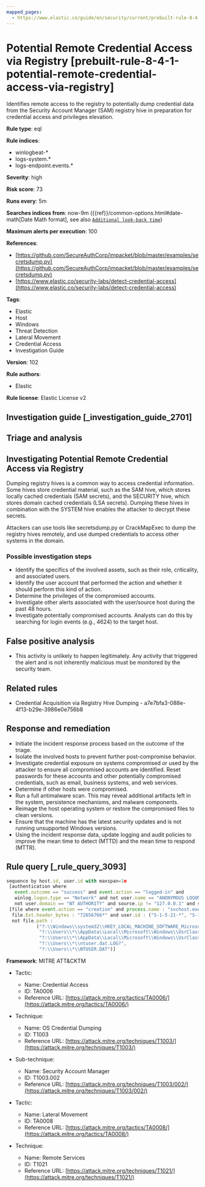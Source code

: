 ```yaml
---
mapped_pages:
  - https://www.elastic.co/guide/en/security/current/prebuilt-rule-8-4-1-potential-remote-credential-access-via-registry.html
---
```


# Potential Remote Credential Access via Registry [prebuilt-rule-8-4-1-potential-remote-credential-access-via-registry]

Identifies remote access to the registry to potentially dump credential data from the Security Account Manager (SAM) registry hive in preparation for credential access and privileges elevation.

**Rule type**: eql

**Rule indices**:

* winlogbeat-*
* logs-system.*
* logs-endpoint.events.*

**Severity**: high

**Risk score**: 73

**Runs every**: 5m

**Searches indices from**: now-9m ({{ref}}/common-options.html#date-math[Date Math format], see also [`Additional look-back time`](docs-content://solutions/security/detect-and-alert/create-detection-rule.md#rule-schedule))

**Maximum alerts per execution**: 100

**References**:

* [https://github.com/SecureAuthCorp/impacket/blob/master/examples/secretsdump.py](https://github.com/SecureAuthCorp/impacket/blob/master/examples/secretsdump.py)
* [https://www.elastic.co/security-labs/detect-credential-access](https://www.elastic.co/security-labs/detect-credential-access)

**Tags**:

* Elastic
* Host
* Windows
* Threat Detection
* Lateral Movement
* Credential Access
* Investigation Guide

**Version**: 102

**Rule authors**:

* Elastic

**Rule license**: Elastic License v2

## Investigation guide [_investigation_guide_2701]

## Triage and analysis

## Investigating Potential Remote Credential Access via Registry

Dumping registry hives is a common way to access credential information. Some hives store credential material,
such as the SAM hive, which stores locally cached credentials (SAM secrets), and the SECURITY hive, which stores domain
cached credentials (LSA secrets). Dumping these hives in combination with the SYSTEM hive enables the attacker to
decrypt these secrets.

Attackers can use tools like secretsdump.py or CrackMapExec to dump the registry hives remotely, and use dumped
credentials to access other systems in the domain.

### Possible investigation steps

- Identify the specifics of the involved assets, such as their role, criticality, and associated users.
- Identify the user account that performed the action and whether it should perform this kind of action.
- Determine the privileges of the compromised accounts.
- Investigate other alerts associated with the user/source host during the past 48 hours.
- Investigate potentially compromised accounts. Analysts can do this by searching for login events (e.g., 4624) to the target
host.

## False positive analysis

- This activity is unlikely to happen legitimately. Any activity that triggered the alert and is not inherently malicious
must be monitored by the security team.

## Related rules

- Credential Acquisition via Registry Hive Dumping - a7e7bfa3-088e-4f13-b29e-3986e0e756b8

## Response and remediation

- Initiate the incident response process based on the outcome of the triage.
- Isolate the involved hosts to prevent further post-compromise behavior.
- Investigate credential exposure on systems compromised or used by the attacker to ensure all compromised accounts are
identified. Reset passwords for these accounts and other potentially compromised credentials, such as email, business
systems, and web services.
- Determine if other hosts were compromised.
- Run a full antimalware scan. This may reveal additional artifacts left in the system, persistence mechanisms, and
malware components.
- Reimage the host operating system or restore the compromised files to clean versions.
- Ensure that the machine has the latest security updates and is not running unsupported Windows versions.
- Using the incident response data, update logging and audit policies to improve the mean time to detect (MTTD) and the
mean time to respond (MTTR).

## Rule query [_rule_query_3093]

```js
sequence by host.id, user.id with maxspan=1m
 [authentication where
   event.outcome == "success" and event.action == "logged-in" and
   winlog.logon.type == "Network" and not user.name == "ANONYMOUS LOGON" and
   not user.domain == "NT AUTHORITY" and source.ip != "127.0.0.1" and source.ip !="::1"]
 [file where event.action == "creation" and process.name : "svchost.exe" and
  file.Ext.header_bytes : "72656766*" and user.id : ("S-1-5-21-*", "S-1-12-1-*") and file.size >= 30000 and
  not file.path :
           ("?:\\Windows\\system32\\HKEY_LOCAL_MACHINE_SOFTWARE_Microsoft_*.registry",
            "?:\\Users\\*\\AppData\\Local\\Microsoft\\Windows\\UsrClass.dat.LOG?",
            "?:\\Users\\*\\AppData\\Local\\Microsoft\\Windows\\UsrClass.dat",
            "?:\\Users\\*\\ntuser.dat.LOG?",
            "?:\\Users\\*\\NTUSER.DAT")]
```

**Framework**: MITRE ATT&CKTM

* Tactic:

    * Name: Credential Access
    * ID: TA0006
    * Reference URL: [https://attack.mitre.org/tactics/TA0006/](https://attack.mitre.org/tactics/TA0006/)

* Technique:

    * Name: OS Credential Dumping
    * ID: T1003
    * Reference URL: [https://attack.mitre.org/techniques/T1003/](https://attack.mitre.org/techniques/T1003/)

* Sub-technique:

    * Name: Security Account Manager
    * ID: T1003.002
    * Reference URL: [https://attack.mitre.org/techniques/T1003/002/](https://attack.mitre.org/techniques/T1003/002/)

* Tactic:

    * Name: Lateral Movement
    * ID: TA0008
    * Reference URL: [https://attack.mitre.org/tactics/TA0008/](https://attack.mitre.org/tactics/TA0008/)

* Technique:

    * Name: Remote Services
    * ID: T1021
    * Reference URL: [https://attack.mitre.org/techniques/T1021/](https://attack.mitre.org/techniques/T1021/)



